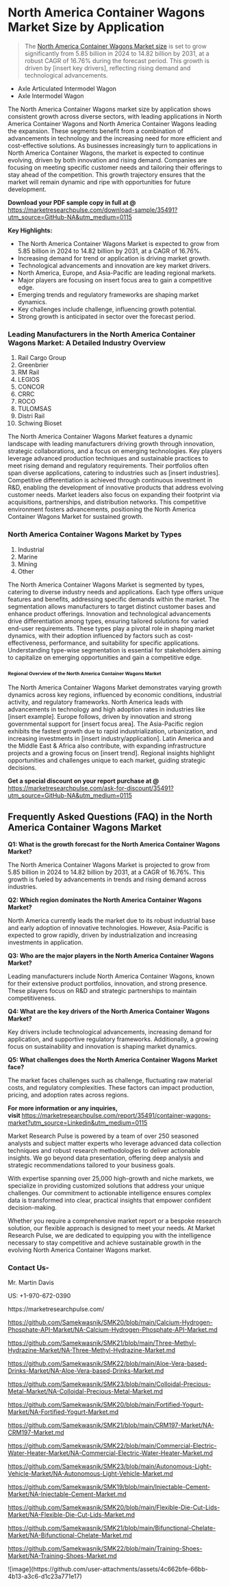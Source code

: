 <h1>North America Container Wagons Market&nbsp;Size by Application</h1><blockquote><p>The <a href="https://marketresearchpulse.com/download-sample/35491?utm_source=GitHub-NA&amp;utm_medium=0115">North America Container Wagons Market size</a> is set to grow significantly from 5.85 billion in 2024 to 14.82 billion by 2031, at a robust CAGR of 16.76% during the forecast period. This growth is driven by [insert key drivers], reflecting rising demand and technological advancements.</p></blockquote><ul><li>Axle Articulated Intermodel Wagon <li> Axle Intermodel Wagon</li></ul><p>The North America Container Wagons market size by application shows consistent growth across diverse sectors, with leading applications in North America Container Wagons and North America Container Wagons leading the expansion. These segments benefit from a combination of advancements in technology and the increasing need for more efficient and cost-effective solutions. As businesses increasingly turn to applications in North America Container Wagons, the market is expected to continue evolving, driven by both innovation and rising demand. Companies are focusing on meeting specific customer needs and tailoring their offerings to stay ahead of the competition. This growth trajectory ensures that the market will remain dynamic and ripe with opportunities for future development.</p><p><strong>Download your PDF sample copy in full at @ </strong><a href="https://marketresearchpulse.com/download-sample/35491?utm_source=GitHub-NA&amp;utm_medium=0115">https://marketresearchpulse.com/download-sample/35491?utm_source=GitHub-NA&amp;utm_medium=0115</a></p><p><strong>Key Highlights: </strong></p><ul><li>The North America Container Wagons Market is expected to grow from 5.85 billion in 2024 to 14.82 billion by 2031, at a CAGR of 16.76%.</li><li>Increasing demand for trend or application is driving market growth.</li><li>Technological advancements and innovation are key market drivers.</li><li>North America, Europe, and Asia-Pacific are leading regional markets.</li><li>Major players are focusing on insert focus area to gain a competitive edge.</li><li>Emerging trends and regulatory frameworks are shaping market dynamics.</li><li>Key challenges include challenge, influencing growth potential.</li><li>Strong growth is anticipated in sector over the forecast period.</li></ul><h3>Leading Manufacturers in the North America Container Wagons Market: A Detailed Industry Overview</h3><ol><li>Rail Cargo Group</li><li>Greenbrier</li><li>RM Rail</li><li>LEGIOS</li><li>CONCOR</li><li>CRRC</li><li>ROCO</li><li>TULOMSAS</li><li>Distri Rail</li><li>Schwing Bioset</li></ol><div class="flex max-w-full flex-col flex-grow"><div class="min-h-8 text-message flex w-full flex-col items-end gap-2 whitespace-normal break-words [.text-message+&amp;]:mt-5" dir="auto" data-message-author-role="assistant" data-message-id="fd8432e4-4910-450d-b182-61b7bfb0a01f" data-message-model-slug="gpt-4o"><div class="flex w-full flex-col gap-1 empty:hidden first:pt-[3px]"><div class="markdown prose w-full break-words dark:prose-invert light"><p>The North America Container Wagons Market features a dynamic landscape with leading manufacturers driving growth through innovation, strategic collaborations, and a focus on emerging technologies. Key players leverage advanced production techniques and sustainable practices to meet rising demand and regulatory requirements. Their portfolios often span diverse applications, catering to industries such as [insert industries]. Competitive differentiation is achieved through continuous investment in R&amp;D, enabling the development of innovative products that address evolving customer needs. Market leaders also focus on expanding their footprint via acquisitions, partnerships, and distribution networks. This competitive environment fosters advancements, positioning the North America Container Wagons Market for sustained growth.</p></div></div></div></div><h3>North America Container Wagons Market by Types</h3><ol><li>Industrial <li> Marine <li> Mining <li> Other</li></ol><div class="flex max-w-full flex-col flex-grow"><div class="min-h-8 text-message flex w-full flex-col items-end gap-2 whitespace-normal break-words [.text-message+&amp;]:mt-5" dir="auto" data-message-author-role="assistant" data-message-id="084470be-0bb7-4664-bddf-5156b4f41249" data-message-model-slug="gpt-4o-mini"><div class="flex w-full flex-col gap-1 empty:hidden first:pt-[3px]"><div class="markdown prose w-full break-words dark:prose-invert light"><p>The North America Container Wagons Market is segmented by types, catering to diverse industry needs and applications. Each type offers unique features and benefits, addressing specific demands within the market. The segmentation allows manufacturers to target distinct customer bases and enhance product offerings. Innovation and technological advancements drive differentiation among types, ensuring tailored solutions for varied end-user requirements. These types play a pivotal role in shaping market dynamics, with their adoption influenced by factors such as cost-effectiveness, performance, and suitability for specific applications. Understanding type-wise segmentation is essential for stakeholders aiming to capitalize on emerging opportunities and gain a competitive edge.</p></div></div></div></div><h3><span style="font-size: 11px;">Regional Overview of the North America Container Wagons Market</span></h3><div class="flex max-w-full flex-col flex-grow"><div class="min-h-8 text-message flex w-full flex-col items-end gap-2 whitespace-normal break-words [.text-message+&amp;]:mt-5" dir="auto" data-message-author-role="assistant" data-message-id="e9038762-ce64-4e30-91c9-9bd413514231" data-message-model-slug="gpt-4o-mini"><div class="flex w-full flex-col gap-1 empty:hidden first:pt-[3px]"><div class="markdown prose w-full break-words dark:prose-invert light"><p>The North America Container Wagons Market demonstrates varying growth dynamics across key regions, influenced by economic conditions, industrial activity, and regulatory frameworks. North America leads with advancements in technology and high adoption rates in industries like [insert example]. Europe follows, driven by innovation and strong governmental support for [insert focus area]. The Asia-Pacific region exhibits the fastest growth due to rapid industrialization, urbanization, and increasing investments in [insert industry/application]. Latin America and the Middle East &amp; Africa also contribute, with expanding infrastructure projects and a growing focus on [insert trend]. Regional insights highlight opportunities and challenges unique to each market, guiding strategic decisions.</p></div></div></div></div><p><strong>Get a special discount on your report purchase at @ </strong><a href="https://marketresearchpulse.com/ask-for-discount/35491?utm_source=GitHub-NA&amp;utm_medium=0115">https://marketresearchpulse.com/ask-for-discount/35491?utm_source=GitHub-NA&amp;utm_medium=0115</a></p><h2>Frequently Asked Questions (FAQ) in the North America Container Wagons Market</h2><p><strong>Q1: What is the growth forecast for the North America Container Wagons Market?</strong></p><p>The North America Container Wagons Market is projected to grow from 5.85 billion in 2024 to 14.82 billion by 2031, at a CAGR of 16.76%. This growth is fueled by advancements in trends and rising demand across industries.</p><p><strong>Q2: Which region dominates the North America Container Wagons Market?</strong></p><p>North America currently leads the market due to its robust industrial base and early adoption of innovative technologies. However, Asia-Pacific is expected to grow rapidly, driven by industrialization and increasing investments in application.</p><p><strong>Q3: Who are the major players in the North America Container Wagons Market?</strong></p><p>Leading manufacturers include North America Container Wagons, known for their extensive product portfolios, innovation, and strong presence. These players focus on R&amp;D and strategic partnerships to maintain competitiveness.</p><p><strong>Q4: What are the key drivers of the North America Container Wagons Market?</strong></p><p>Key drivers include technological advancements, increasing demand for application, and supportive regulatory frameworks. Additionally, a growing focus on sustainability and innovation is shaping market dynamics.</p><p><strong>Q5: What challenges does the North America Container Wagons Market face?</strong></p><p>The market faces challenges such as challenge, fluctuating raw material costs, and regulatory complexities. These factors can impact production, pricing, and adoption rates across regions.</p><p><strong>For more information or any inquiries, visit&nbsp;</strong><a href="https://marketresearchpulse.com/report/35491/container-wagons-market?utm_source=Linkedin&utm_medium=0115">https://marketresearchpulse.com/report/35491/container-wagons-market?utm_source=Linkedin&utm_medium=0115</a></p><p>Market Research Pulse is powered by a team of over 250 seasoned analysts and subject matter experts who leverage advanced data collection techniques and robust research methodologies to deliver actionable insights. We go beyond data presentation, offering deep analysis and strategic recommendations tailored to your business goals.</p><p>With expertise spanning over 25,000 high-growth and niche markets, we specialize in providing customized solutions that address your unique challenges. Our commitment to actionable intelligence ensures complex data is transformed into clear, practical insights that empower confident decision-making.</p><p>Whether you require a comprehensive market report or a bespoke research solution, our flexible approach is designed to meet your needs. At Market Research Pulse, we are dedicated to equipping you with the intelligence necessary to stay competitive and achieve sustainable growth in the evolving North America Container Wagons market.</p><h3><strong>Contact Us-</strong></h3><p>Mr. Martin Davis</p><p>US: +1-970-672-0390</p><p>https://marketresearchpulse.com/</p><p><a href="https://github.com/Samekwasnik/SMK20/blob/main/Calcium-Hydrogen-Phosphate-API-Market/NA-Calcium-Hydrogen-Phosphate-API-Market.md">https://github.com/Samekwasnik/SMK20/blob/main/Calcium-Hydrogen-Phosphate-API-Market/NA-Calcium-Hydrogen-Phosphate-API-Market.md</a></p><p><a href="https://github.com/Samekwasnik/SMK21/blob/main/Three-Methyl-Hydrazine-Market/NA-Three-Methyl-Hydrazine-Market.md">https://github.com/Samekwasnik/SMK21/blob/main/Three-Methyl-Hydrazine-Market/NA-Three-Methyl-Hydrazine-Market.md</a></p><p><a href="https://github.com/Samekwasnik/SMK22/blob/main/Aloe-Vera-based-Drinks-Market/NA-Aloe-Vera-based-Drinks-Market.md">https://github.com/Samekwasnik/SMK22/blob/main/Aloe-Vera-based-Drinks-Market/NA-Aloe-Vera-based-Drinks-Market.md</a></p><p><a href="https://github.com/Samekwasnik/SMK23/blob/main/Colloidal-Precious-Metal-Market/NA-Colloidal-Precious-Metal-Market.md">https://github.com/Samekwasnik/SMK23/blob/main/Colloidal-Precious-Metal-Market/NA-Colloidal-Precious-Metal-Market.md</a></p><p><a href="https://github.com/Samekwasnik/SMK20/blob/main/Fortified-Yogurt-Market/NA-Fortified-Yogurt-Market.md">https://github.com/Samekwasnik/SMK20/blob/main/Fortified-Yogurt-Market/NA-Fortified-Yogurt-Market.md</a></p><p><a href="https://github.com/Samekwasnik/SMK21/blob/main/CRM197-Market/NA-CRM197-Market.md">https://github.com/Samekwasnik/SMK21/blob/main/CRM197-Market/NA-CRM197-Market.md</a></p><p><a href="https://github.com/Samekwasnik/SMK22/blob/main/Commercial-Electric-Water-Heater-Market/NA-Commercial-Electric-Water-Heater-Market.md">https://github.com/Samekwasnik/SMK22/blob/main/Commercial-Electric-Water-Heater-Market/NA-Commercial-Electric-Water-Heater-Market.md</a></p><p><a href="https://github.com/Samekwasnik/SMK23/blob/main/Autonomous-Light-Vehicle-Market/NA-Autonomous-Light-Vehicle-Market.md">https://github.com/Samekwasnik/SMK23/blob/main/Autonomous-Light-Vehicle-Market/NA-Autonomous-Light-Vehicle-Market.md</a></p><p><a href="https://github.com/Samekwasnik/SMK19/blob/main/Injectable-Cement-Market/NA-Injectable-Cement-Market.md">https://github.com/Samekwasnik/SMK19/blob/main/Injectable-Cement-Market/NA-Injectable-Cement-Market.md</a></p><p><a href="https://github.com/Samekwasnik/SMK20/blob/main/Flexible-Die-Cut-Lids-Market/NA-Flexible-Die-Cut-Lids-Market.md">https://github.com/Samekwasnik/SMK20/blob/main/Flexible-Die-Cut-Lids-Market/NA-Flexible-Die-Cut-Lids-Market.md</a></p><p><a href="https://github.com/Samekwasnik/SMK21/blob/main/Bifunctional-Chelate-Market/NA-Bifunctional-Chelate-Market.md">https://github.com/Samekwasnik/SMK21/blob/main/Bifunctional-Chelate-Market/NA-Bifunctional-Chelate-Market.md</a></p><p><a href="https://github.com/Samekwasnik/SMK22/blob/main/Training-Shoes-Market/NA-Training-Shoes-Market.md">https://github.com/Samekwasnik/SMK22/blob/main/Training-Shoes-Market/NA-Training-Shoes-Market.md</a></p>
![image](https://github.com/user-attachments/assets/4c662bfe-66bb-4b13-a3c6-d1c23a771e17)
